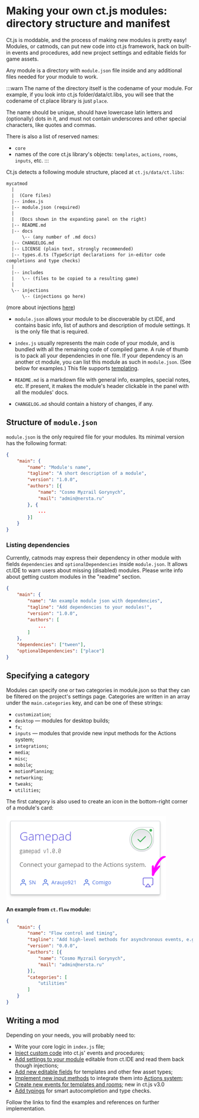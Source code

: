 # Making your own ct.js modules: directory structure and manifest

Ct.js is moddable, and the process of making new modules is pretty easy! Modules, or catmods, can put new code into ct.js framework, hack on built-in events and procedures, add new project settings and editable fields for game assets.

Any module is a directory with `module.json` file inside and any additional files needed for your module to work.

:::warn
The name of the directory itself is the codename of your module. For example, if you look into ct.js folder/data/ct.libs, you will see that the codename of ct.place library is just `place`.

The name should be unique, should have lowercase latin letters and (optionally) dots in it, and must not contain underscores and other special characters, like quotes and commas.

There is also a list of reserved names:

* `core`
* names of the core ct.js library's objects: `templates`, `actions`, `rooms`, `inputs`, etc.
:::

Ct.js detects a following module structure, placed at `ct.js/data/ct.libs`:

```
mycatmod
  |
  |  (Core files)
  |-- index.js
  |-- module.json (required)
  |
  |  (Docs shown in the expanding panel on the right)
  |-- README.md
  |-- docs
      \-- (any number of .md docs)
  |-- CHANGELOG.md
  |-- LICENSE (plain text, strongly recommended)
  |-- types.d.ts (TypeScript declarations for in-editor code completions and type checks)
  |
  |-- includes
  |   \-- (files to be copied to a resulting game)
  |
  \-- injections
      \-- (injections go here)
```
(more about injections [here](./events-and-injections.html))

* `module.json` allows your module to be discoverable by ct.IDE, and contains basic info, list of authors and description of module settings. It is the only file that is required.

* `index.js` usually represents the main code of your module, and is bundled with all the remaining code of compiled game. A rule of thumb is to pack all your dependencies in one file. If your dependency is an another ct module, you can list this module as such in `module.json`. (See below for examples.) This file supports [templating](./events-and-injections.html#templating).

* `README.md` is a markdown file with general info, examples, special notes, etc. If present, it makes the module's header clickable in the panel with all the modules' docs.

* `CHANGELOG.md` should contain a history of changes, if any.

## Structure of `module.json`

`module.json` is the only required file for your modules. Its minimal version has the following format:

```json
{
    "main": {
        "name": "Module's name",
        "tagline": "A short description of a module",
        "version": "1.0.0",
        "authors": [{
            "name": "Cosmo Myzrail Gorynych",
            "mail": "admin@nersta.ru"
        }, {
            ...
        }]
    }
}
```

### Listing dependencies

Currently, catmods may express their dependency in other module with fields `dependencies` and `optionalDependencies` inside `module.json`. It allows ct.IDE to warn users about missing (disabled) modules. Please write info about getting custom modules in the "readme" section.

```json {9,10}
{
    "main": {
        "name": "An example module json with dependencies",
        "tagline": "Add dependencies to your modules!",
        "version": "1.0.0",
        "authors": [
            ...
        ]
    },
    "dependencies": ["tween"],
    "optionalDependencies": ["place"]
}
```

## Specifying a category

Modules can specify one or two categories in module.json so that they can be filtered on the project's settings page. Categories are written in an array under the `main.categories` key, and can be one of these strings:

* `customization`;
* `desktop` — modules for desktop builds;
* `fx`;
* `inputs` — modules that provide new input methods for the Actions system;
* `integrations`;
* `media`;
* `misc`;
* `mobile`;
* `motionPlanning`;
* `networking`;
* `tweaks`;
* `utilities`;

The first category is also used to create an icon in the bottom-right corner of a module's card:

![](./../images/modsCardIcon.png)

**An example from `ct.flow` module:**

```json {10,11,12}
{
    "main": {
        "name": "Flow control and timing",
        "tagline": "Add high-level methods for asynchronous events, e.g. gate, cumulative delay, retriggerable delay.",
        "version": "0.0.0",
        "authors": [{
            "name": "Cosmo Myzrail Gorynych",
            "mail": "admin@nersta.ru"
        }],
        "categories": [
            "utilities"
        ]
    }
}
```

## Writing a mod

Depending on your needs, you will probably need to:

* Write your core logic in `index.js` file;
* [Inject custom code](./events-and-injections.html) into ct.js' events and procedures;
* [Add settings to your module](./events-and-injections.html) editable from ct.IDE and read them back though injections;
* [Add new editable fields](./events-and-injections.html) for templates and other few asset types;
* [Implement new input methods](./input-methods.html) to integrate them into [Actions system](./../actions.html);
* [Create new events for templates and rooms](./modded-events); <badge>new in ct.js v3.0</badge>
* [Add typings](./typings-and-intellisense.html) for smart autocompletion and type checks.

Follow the links to find the examples and references on further implementation.
